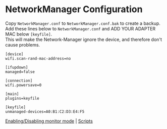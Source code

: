 NetworkManager Configuration
============================

Copy `NetworkManager.conf` to `NetworkManager.conf.bak` to create a backup.<br>
Add these lines below to `NetworkManager.conf` and ADD YOUR ADAPTER MAC below `[keyfile]`.<br>
This will make the Network-Manager ignore the device, and therefore don't cause problems.

```shell
[device]
wifi.scan-rand-mac-address=no

[ifupdown]
managed=false

[connection]
wifi.powersave=0

[main]
plugins=keyfile

[keyfile]
unmanaged-devices=A0:B1:C2:D3:E4:F5
```

[Enabling/Disabling monitor mode](./MODES.md) | [Scripts](./OPTIONAL.md)
